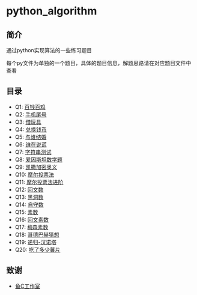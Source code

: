 # python_algorithm

## 简介
通过python实现算法的一些练习题目

每个py文件为单独的一个题目，具体的题目信息，解题思路请在对应题目文件中查看

## 目录
- Q1: [百钱百鸡](questions/q1.py)
- Q2: [手机尾号](questions/q2.py)
- Q3: [借玩具](questions/q3.py)
- Q4: [兑换钱币](questions/q4.py)
- Q5: [与谁结婚](questions/q5.py)
- Q6: [谁在说谎](questions/q6.py)
- Q7: [字符串测试](questions/q7.py)
- Q8: [爱因斯坦数学题](questions/q8.py)
- Q9: [凯撒加密奥义](questions/q9.py)
- Q10: [摩尔投票法](questions/q10.py)
- Q11: [摩尔投票法进阶](questions/q11.py)
- Q12: [回文数](questions/q12.py)
- Q13: [黑洞数](questions/q13.py)
- Q14: [自守数](questions/q14.py)
- Q15: [素数](questions/q15.py)
- Q16: [回文素数](questions/q16.py)
- Q17: [梅森素数](questions/q17.py)
- Q18: [哥德巴赫猜想](questions/q18.py)
- Q19: [递归-汉诺塔](questions/q19.py)
- Q20: [吃了多少薯片](questions/q20.py)

## 致谢
- [鱼C工作室](https://fishc.com.cn/)

